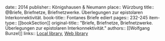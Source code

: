 date:: 2014
publisher:: Königshausen & Neumann
place:: Würzburg
title:: @Briefe, Briefnetze, Briefnetzwerke. Überlegungen zur epistolaren Interkonnektivität.
book-title:: Fontanes Briefe ediert
pages:: 232-245
item-type:: [[bookSection]]
original-title:: "Briefe, Briefnetze, Briefnetzwerke. Überlegungen zur epistolaren Interkonnektivität."
authors:: [[Wolfgang Bunzel]]
links:: [Local library](zotero://select/groups/2386895/items/QDIV89WH), [Web library](https://www.zotero.org/groups/2386895/items/QDIV89WH)
